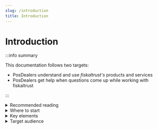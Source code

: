 ```yaml
---
slug: /introduction
title: Introduction
---
```

# Introduction


:::info summary

This documentation follows two targets:

* PosDealers understand and use _fiskaltrust's_ products and services
* PosDealers get help when questions come up while working with fiskaltrust

:::
<details>
  <summary> Recommended reading</summary>  

| target audience                 |                    Overview                    |                  Get started                   |                  Buy / Resell                  |              Technical Operations              |              Information Sources               |
|---------------------------------|:----------------------------------------------:|:----------------------------------------------:|:----------------------------------------------:|:----------------------------------------------:|:----------------------------------------------:|
| **support staff**               | ![recommended](images/valid.png "recommended") | ![recommended](images/valid.png "recommended") | ![recommended](images/valid.png "recommended") | ![recommended](images/valid.png "recommended") | ![recommended](images/valid.png "recommended") |
| **pre-test or on-site rollout** |                <sup>**1**</sup>                |       ![invalid](images/valid.png "no")        |                      ---                       | ![recommended](images/valid.png "recommended") | ![recommended](images/valid.png "recommended") |
| **legal issues**                | ![recommended](images/valid.png "recommended") |                      ---                       |                <sup>**2**</sup>                |                      ---                       |                      ---                       |
| **purchase and sales**          |                <sup>**3**</sup>                |                      ---                       | ![recommended](images/valid.png "recommended") |                      ---                       |                      ---                       |

At least: | 
:---------|
**1** = `Architecture`, `Portal Management` |
**2** = `Framework Agreement` | 
**3** = `Business model` and `legal/data protection` |
  
</details>

<details>

  <summary> Where to start</summary>    


import Tabs from '@theme/Tabs';
import TabItem from '@theme/TabItem';

<Tabs>

  <TabItem value="myfirstcashbox" label="My First CashBox">

|start with|
|:------------:|
|[Architecture](overview/architecture.md )|
|[fiskaltrust.Portal](overview/management-portal.md)|
|[Sandbox](getting-started/sandbox.md)|
|[Registration](getting-started/registration.md)|
|[Roles](getting-started/company-roles.md)|
|[My First Cashbox](getting-started/my-first-cashbox.md)|

  </TabItem>

  <TabItem value="planningrollout" label="Planning Rollout">


|start with|
|:------------:|
|[My First Cashbox](getting-started/my-first-cashbox.md) |
|[Scenarios](technical-operations/scenarios.md) |
|Analysis of customer data: Numbers  |
|Estimation of products required  |
|Contact person for trial runs  |
|contrast of scenarios with conditions on site  |
|[Framework Agreement](buy-resell/framework-agreement.md) |

  </TabItem>

  <TabItem value="buyresell" label="Buy / Resell">

|start with|
|:------------:|
|[Services](overview/services.md) |
|[Business model](overview/business-model.md) |
|[Legal / Data protection](overview/legal-data-protection/fair-use-policy.md)  |
|[Products](buy-resell/products.md) |
|[Framework Agreement](buy-resell/framework-agreement.md)|
|[Shop](buy-resell/shop.md)|
|consultation Rollout Planer|
|Negotiation framework-agreement|
  </TabItem>

  <TabItem value="pilotinstallation" label="Pilot Installation">

|start with|
|:------------:|
|[Overview Middleware](technical-operations/middleware/overview.md) |
|[Onboarding](getting-started/operator-onboarding/invitation-process.md)**1** |
|Analysis of conditions on site  |
|[Products](buy-resell/products.md) |
|[Rollout Plans](buy-resell/rollout-plans.md)|
|[Shop](buy-resell/shop.md)|
|decision: Rollout Plans or Shop|
|[Network Troubleshooting](technical-operations/troubleshooting/network-troubleshooting.md)|

**1** = at least _Invitation of a single PosOperator_

  </TabItem>

  <TabItem value="preparationrollout" label="Preparation Rollout">

|start with|
|:------------:|
|**MyFirst Cashbox**|
|[Onboarding](getting-started/operator-onboarding/invitation-process.md)|
|**Planning Rollout**|
|**Buy / Resell**|
|**Pilot Installation**|
|[Templating](technical-operations/rollout-automation/templates.md)|
|decision: Rollout Plans, Templating or Shop|

  </TabItem>

</Tabs>

 </details>

<details>
  <summary>Key elements</summary>  


| elements | description                                                                                                                |
|:----------------------|-------------------------------------------------------------------------------------------------------------------------------------|
|explanation |The introduction of each section consists of some general or background information    |
|work steps |Where to do what is explained with the help of screenshots. There you will find necessary buttons numbered with stamps(![Number 1](images/numbers/1.png), ![Number 2](images/numbers/2.png), ![Number 3](images/numbers/3.png)). You will find these numbers again in the explanations of the work steps.   |
|videos |We show longer sequences of work steps as a short silent movie, where you control the playback speed and display size yourself. Here, the work steps are subsequently described in the sequence as in the video   |
|Country-specific information | In this documentation you will find the general work steps explained. Country-specific details can then be found in the sections marked with the country name. After selecting a section, the selected country is retained during your current session. |
</details>

<details>
  <summary> Target audience</summary>  


* Owners, employees and Shareholders of PosDealers
* Sales- or Account-Managers (purchase and sales)
* Technicians (pre-test, on-site rollout, maintenance)
* Support staff (troubleshooting)
* Lawyers (legal issues, data protection)

</details>

